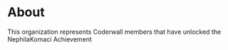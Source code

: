 About
=====

This organization represents Coderwall members that have unlocked the NephilaKomaci Achievement 